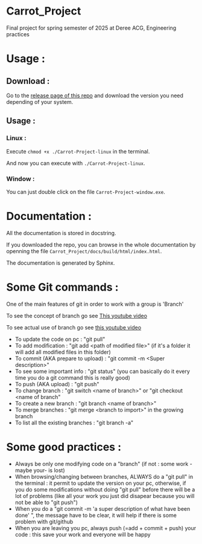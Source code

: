 # Carrot_Project
Final project for spring semester of 2025 at Deree ACG, Engineering practices

# Usage :

## Download :

Go to the [release page of this repo](https://github.com/lezib/Carrot_Project/releases) and download the version you need depending of your system.

## Usage :

### Linux :

Execute `chmod +x ./Carrot-Project-linux` in the terminal.

And now you can execute with `./Carrot-Project-linux`.

### Window : 

You can just double click on the file `Carrot-Project-window.exe`.

# Documentation :

All the documentation is stored in docstring.

If you downloaded the repo, you can browse in the whole documentation by openning the file `Carrot_Project/docs/build/html/index.html`.

The documentation is generated by Sphinx.

# Some Git commands :

One of the main features of git in order to work with a group is 'Branch'

To see the concept of branch go see [This youtube video](https://www.youtube.com/watch?v=hwP7WQkmECE)

To see actual use of branch go see [this youtube video](https://www.youtube.com/watch?v=QV0kVNvkMxc)

- To update the code on pc : "git pull"
- To add modification : "git add \<path of modified file\>" (if it's a folder it will add all modified files in this folder)
- To commit (AKA prepare to upload) : "git commit -m \<Super description\>"
- To see some important info : "git status" (you can basically do it every time you do a git command this is really good)
- To push (AKA upload) : "git push"
- To change branch : "git switch \<name of branch\>" or "git checkout <name of branch"
- To create a new branch : "git branch \<name of branch\>"
- To merge branches : "git merge \<branch to import\>" in the growing branch
- To list all the existing branches : "git branch -a"

# Some good practices :

- Always be only one modifying code on a "branch" (if not : some work -maybe your- is lost)
- When browsing/changing between branches, ALWAYS do a "git pull" in the terminal : it permit to update the version on your pc, otherwise, if you do some modifications without doing "git pull" before there will be a lot of problems (like all your work you just did disapear because you will not be able to "git push")
- When you do a "git commit -m 'a super description of what have been done' ", the message have to be clear, it will help if there is some problem with git/github
- When you are leaving you pc, always push (=add + commit + push) your code : this save your work and everyone will be happy

